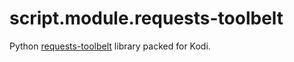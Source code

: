 script.module.requests-toolbelt
===============================

Python [requests-toolbelt](https://toolbelt.readthedocs.io) library packed for Kodi.
